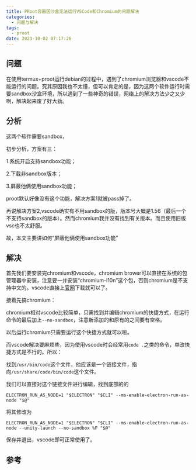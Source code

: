 ```yaml
---
title: PRoot容器因沙盒无法运行VSCode和Chromium的问题解决
categories:
  - 问题与解决
tags:
  - proot
date: 2023-10-02 07:17:26
---
```


## 问题

在使用termux+proot运行debian的过程中，遇到了chromium浏览器和vscode不能运行的问题。究其原因我也不太懂，但可以肯定的是，因为这两个软件运行时需要sandbox沙盒环境，所以遇到了一些神奇的错误，网络上的解决方法少之又少啊，解决起来废了好大劲。

## 分析

这两个软件需要sandbox，

初步分析，方案有三：

1.系统开启支持sandbox功能；

2.下载非sandbox版本；

3.屏蔽他俩使用sandbox功能；

proot默认好像没有这个功能，解决方案1就被pass掉了。

再说解决方案2,vscode确实有不用sandbox的版，版本号大概是1.56（最后一个不支持sandbox的版本）。然而chromium我并没有找到有关版本。而且使用旧版vsc也不太舒服。

故，本文主要讲如何“屏蔽他俩使用sandbox功能”

## 解决

首先我们要安装完chromium和vscode，chromium brower可以直接在系统的包管理器中安装，注意要一并安装“chromium-l10n”这个包，否则chromium是不支持中文的。vscode直接上[官网](https://code.visualstudio.com/)下载就可以了。

接着先搞chromium：

chromium相对vscode比较简单，只需找到并编辑chromium的快捷方式，在运行命令的最后加上`--no-sandbox`，注意新添加的和原有的之间要有空格。

以后运行chromium只需要运行这个快捷方式就可以啦。

而vscode解决要麻烦些，因为使用vscode时会经常用`code .`之类的命令，单改快捷方式是不行的。所以：

找到`/usr/bin/code`这个文件，他应该是一个链接文件，指向`/usr/share/code/bin/code`这个文件。

我们可以直接对这个链接文件进行编辑，找到底部的的

`ELECTRON_RUN_AS_NODE=1 "$ELECTRON" "$CLI" --ms-enable-electron-run-as-node "$@"`

将其修改为

`ELECTRON_RUN_AS_NODE=1 "$ELECTRON" "$CLI" --ms-enable-electron-run-as-node --unity-launch --no-sandbox %F "$@"`

保存并退出，vscode即可正常使用了。

## 参考